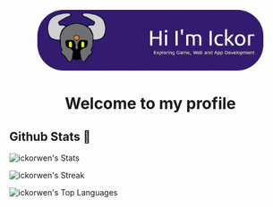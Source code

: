 <!-- Profile Header -->

<p align="center">
  <img src="https://github.com/ickorwen/ickorwen/blob/main/profile_banner.png" alt="Profile banner" width="80%" />
</p>
<h1 align="center">Welcome to my profile</h1>

## Github Stats 👋
![ickorwen's Stats](https://github-readme-stats.vercel.app/api?username=ickorwen&theme=yeblu&show_icons=true&hide_border=false&count_private=true)

![ickorwen's Streak](https://github-readme-streak-stats.herokuapp.com/?user=ickorwen&theme=yeblu&hide_border=false)

![ickorwen's Top Languages](https://github-readme-stats.vercel.app/api/top-langs/?username=ickorwen&theme=yeblu&show_icons=true&hide_border=false&layout=compact)


<!--
**ickorwen/ickorwen** is a ✨ _special_ ✨ repository because its `README.md` (this file) appears on your GitHub profile.

Here are some ideas to get you started:

- 🔭 I’m currently working on ...
- 🌱 I’m currently learning ...
- 👯 I’m looking to collaborate on ...
- 🤔 I’m looking for help with ...
- 💬 Ask me about ...
- 📫 How to reach me: ...
- 😄 Pronouns: ...
- ⚡ Fun fact: ...
-->
